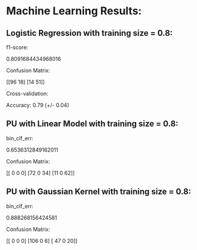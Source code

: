 # Machine Learning Results:
## Logistic Regression with training size = 0.8:

f1-score:

 0.8091684434968016

Confusion Matrix:

 [[96 18]
 [14 51]]

Cross-validation:

Accuracy: 0.79 (+/- 0.04)


## PU with Linear Model with training size = 0.8:

bin_clf_err:

 0.6536312849162011

Confusion Matrix:

 [[ 0  0  0]
 [72  0 34]
 [11  0 62]]
## PU with Gaussian Kernel with training size = 0.8:

bin_clf_err:

 0.888268156424581

Confusion Matrix:

 [[  0   0   0]
 [106   0   6]
 [ 47   0  20]]
